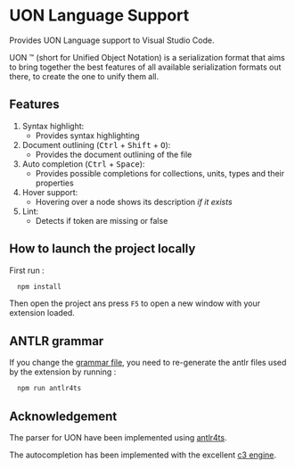 # UON Language Support

Provides UON Language support to Visual Studio Code.

UON ™ (short for Unified Object Notation) is a serialization format that aims to bring together the best features of all available serialization formats out there, to create the one to unify them all.

## Features
1. Syntax highlight:
    * Provides syntax highlighting
2. Document outlining (<kbd>Ctrl</kbd> + <kbd>Shift</kbd> + <kbd>O</kbd>):
    * Provides the document outlining of the file
3. Auto completion (<kbd>Ctrl</kbd> + <kbd>Space</kbd>):
    * Provides possible completions for collections, units, types and their properties  
4. Hover support:
    * Hovering over a node shows its description *if it exists*
5. Lint:
    * Detects if token are missing or false

## How to launch the project locally

First run :  
```bash
  npm install
```
Then open the project ans press `F5` to open a new window with your extension loaded.

## ANTLR grammar
If you change the [grammar file](src/grammar/UON.g4),
you need to re-generate the antlr files used by the extension by running :
```bash
  npm run antlr4ts
```

## Acknowledgement
The parser for UON have been implemented using [antlr4ts](https://github.com/tunnelvisionlabs/antlr4ts).

The autocompletion has been implemented with the excellent [c3 engine](https://github.com/mike-lischke/antlr4-c3).

